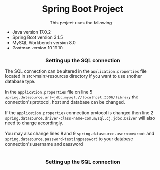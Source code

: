 <h1 align="center">Spring Boot Project</h1>

<p align="center">
  This project uses the following...<br>
 
  <ul>
    <li>Java version 17.0.2</li>
    <li>Spring Boot version 3.1.5</li>
    <li>MySQL Workbench version 8.0</li>
    <li>Postman version 10.19.10</li>
  </ul>
</p>


<h3 align="center">Setting up the SQL connection</h3>

The SQL connection can be altered in the `application.properties` file located in src>main>resources directory if you want to use another database type.<br><br>
In the `application.properties` file on line 5 `spring.datasource.url=jdbc:mysql://localhost:3306/library` the connection's protocol, host and database can be changed.<br><br>
If the `application.properties` connection protocol is changed then line 2 `spring.datasource.driver-class-name=com.mysql.cj.jdbc.Driver` will also need to change accordingly.<br><br>
You may also change lines 8 and 9 `spring.datasource.username=root` and `spring.datasource.password=testingpassword` to your database connection's username and password<br><br>

<h3 align="center">Setting up the SQL connection</h3>

